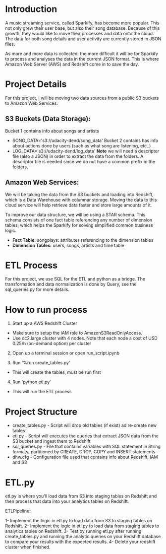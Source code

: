 # Introduction
A music streaming service, called Sparkify, has become more popular. This not only grew their user base, but also their song database. Because of this growth, they would like to move their processes and data onto the cloud. The data for both song details and user activity are currently stored in JSON files.

As more and more data is collected, the more difficult it will be for Sparkify to process and analyses the data in the current JSON format. This is where Amazon Web Server (AWS) and Redshift come in to save the day.

# Project Details
For this project, I will be moving two data sources from a public S3 buckets to Amazon Web Services.

## S3 Buckets (Data Storage):
Bucket 1 contains info about songs and artists
- SONG_DATA='s3://udacity-dend/song_data'
Bucket 2 contains has info about actions done by users (such as what song are listening, etc..)
- LOG_DATA='s3://udacity-dend/log_data'
**Note** we will need a descriptor file (also a JSON) in order to extract the data from the folders. A descriptor file is needed since we do not have a common prefix in the folders.

## Amazon Web Services:
We will be taking the data from the S3 buckets and loading into Redshift, which is a Data Warehouse with columnar storage. Moving the data to this cloud service will help retrieve data faster and store large amounts of it.

To improve our data structure, we will be using a STAR schema. This schema consists of one fact table referencing any number of dimension tables, which helps the Sparkify for solving simplified common business logic.

- **Fact Table:** songplays: attributes referencing to the dimension tables
- **Dimension Tables:** users, songs, artists and time table

# ETL Process
For this project, we use SQL for the ETL and python as a bridge. The transformation and data normalization is done by Query, see the sql_queries.py for more details.

# How to run process
1. Start up a AWS Redshift Cluster
- Make sure to setup the IAM role to AmazonS3ReadOnlyAccess.
- Use dc2.large cluster with 4 nodes. Note that each node a cost of USD 0.25/h (on-demand option) per cluster

2. Open up a terminal session or open run_script.ipynb

3. Run '%run create_tables.py'
- This will create the tables, must be run first

4. Run 'python etl.py'
- This will run the ETL process

# Project Structure
- create_tables.py - Script will drop old tables (if exist) ad re-create new tables
- etl.py - Script will executes the queries that extract JSON data from the S3 bucket and ingest them to Redshift
- sql_queries.py - File that contains variables with SQL statement in String formats, partitioned by CREATE, DROP, COPY and INSERT statements
- dhw.cfg - Configuration file used that contains info about Redshift, IAM and S3

# ETL.py

etl.py is where you'll load data from S3 into staging tables on Redshift and then process that data into your analytics tables on Redshift.

ETLPipeline:

1- Implement the logic in etl.py to load data from S3 to staging tables on Redshift.
2- Implement the logic in etl.py to load data from staging tables to analytics tables on Redshift.
3- Test by running etl.py after running create_tables.py and running the analytic queries on your Redshift database to compare your results with the expected results.
4- Delete your redshift cluster when finished.


 


 
 


